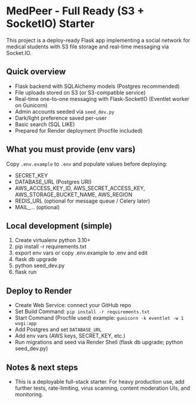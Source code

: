 # MedPeer - Full Ready (S3 + SocketIO) Starter

This project is a deploy-ready Flask app implementing a social network for medical students with S3 file storage and real-time messaging via Socket.IO.

## Quick overview
- Flask backend with SQLAlchemy models (Postgres recommended)
- File uploads stored on S3 (or S3-compatible service)
- Real-time one-to-one messaging with Flask-SocketIO (Eventlet worker on Gunicorn)
- Admin accounts seeded via `seed_dev.py`
- Dark/light preference saved per-user
- Basic search (SQL LIKE)
- Prepared for Render deployment (Procfile included)

## What you must provide (env vars)
Copy `.env.example` to `.env` and populate values before deploying:
- SECRET_KEY
- DATABASE_URL (Postgres URI)
- AWS_ACCESS_KEY_ID, AWS_SECRET_ACCESS_KEY, AWS_STORAGE_BUCKET_NAME, AWS_REGION
- REDIS_URL (optional for message queue / Celery later)
- MAIL_... (optional)

## Local development (simple)
1. Create virtualenv python 3.10+
2. pip install -r requirements.txt
3. export env vars or copy .env.example to .env and edit
4. flask db upgrade
5. python seed_dev.py
6. flask run

## Deploy to Render
- Create Web Service: connect your GitHub repo
- Set Build Command: `pip install -r requirements.txt`
- Start Command (Procfile used) example: `gunicorn -k eventlet -w 1 wsgi:app`
- Add Postgres and set `DATABASE_URL`
- Add env vars (AWS keys, SECRET_KEY, etc.)
- Run migrations and seed via Render Shell (flask db upgrade; python seed_dev.py)

## Notes & next steps
- This is a deployable full-stack starter. For heavy production use, add further tests, rate-limiting, virus scanning, content moderation UIs, and monitoring.
